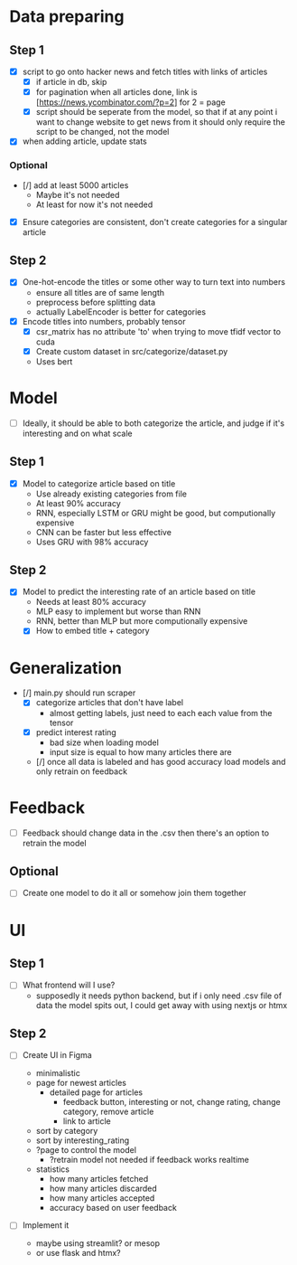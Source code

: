 # Data preparing
## Step 1
- [x] script to go onto hacker news and fetch titles with links of articles
    - [x] if article in db, skip
    - [x] for pagination when all articles done, link is [https://news.ycombinator.com/?p=2] for 2 = page
    - [x] script should be seperate from the model, so that if at any point i want to change website to get news from
        it should only require the script to be changed, not the model
- [x] when adding article, update stats

### Optional
- [/] add at least 5000 articles
    - Maybe it's not needed
    - At least for now it's not needed
- [x] Ensure categories are consistent, don't create categories for a singular article

## Step 2
- [x] One-hot-encode the titles or some other way to turn text into numbers
    - ensure all titles are of same length
    - preprocess before splitting data
    - actually LabelEncoder is better for categories
- [x] Encode titles into numbers, probably tensor
    - [x] csr_matrix has no attribute 'to' when trying to move tfidf vector to cuda
    - [x] Create custom dataset in src/categorize/dataset.py
    - Uses bert

# Model
- [ ] Ideally, it should be able to both categorize the article, and judge if it's interesting and on what scale

## Step 1
- [x] Model to categorize article based on title
    - Use already existing categories from file
    - At least 90% accuracy
    - RNN, especially LSTM or GRU might be good,
    but computionally expensive
    - CNN can be faster but less effective
    - Uses GRU with 98% accuracy

## Step 2
- [x] Model to predict the interesting rate of an article based on title
    - Needs at least 80% accuracy
    - MLP easy to implement but worse than RNN
    - RNN, better than MLP but more computionally expensive
    - [x] How to embed title + category

# Generalization
- [/] main.py should run scraper
    - [x] categorize articles that don't have label
        - almost getting labels, just need to each
        each value from the tensor
    - [x] predict interest rating
        - bad size when loading model
        - input size is equal to how many articles there are
    - [/] once all data is labeled and has good accuracy
        load models and only retrain on feedback

# Feedback
- [ ] Feedback should change data in the .csv
then there's an option to retrain the model

## Optional
- [ ] Create one model to do it all or somehow join them together

# UI
## Step 1
- [ ] What frontend will I use?
    - supposedly it needs python backend,
    but if i only need .csv file of data the model spits out,
    I could get away with using nextjs or htmx

## Step 2
- [ ] Create UI in Figma
    - minimalistic
    - page for newest articles
        - detailed page for articles
            - feedback button,
            interesting or not,
            change rating,
            change category,
            remove article
            - link to article
    - sort by category
    - sort by interesting_rating
    - ?page to control the model
        - ?retrain model not needed if feedback works realtime
    - statistics
        - how many articles fetched
        - how many articles discarded
        - how many articles accepted
        - accuracy based on user feedback

- [ ] Implement it
    - maybe using streamlit?
    or mesop
    - or use flask and htmx?
